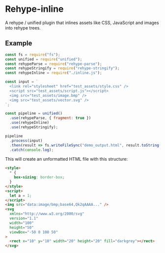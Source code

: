 # Rehype-inline

A rehype / unified plugin that inlines assets like CSS, JavaScript and images into rehype trees.

## Example

```js
const fs = require("fs");
const unified = require("unified");
const rehypeParse = require("rehype-parse");
const rehypeStringify = require("rehype-stringify");
const rehypeInline = require("./inline.js");

const input = `
  <link rel="stylesheet" href="test_assets/style.css" />
  <script src="test_assets/script.js"></script>
  <img src="test_assets/image.bmp" />
  <img src="test_assets/vector.svg" />
`;

const pipeline = unified()
  .use(rehypeParse, { fragment: true })
  .use(rehypeInline)
  .use(rehypeStringify);

pipeline
  .process(input)
  .then(result => fs.writeFileSync("demo_output.html", result.toString()))
  .catch(console.log);
```

This will create an unformatted HTML file with this structure:

```html
<style>
  * {
    box-sizing: border-box;
  }
</style>
<script>
  let a = 1;
</script>
<img src="data:image/bmp;base64,Qk2qAAAA..." />
<svg
  xmlns="http://www.w3.org/2000/svg"
  version="1.1"
  width="100"
  height="50"
  viewBox="-50 0 100 50"
>
  <rect x="10" y="10" width="20" height="20" fill="darkgrey"></rect>
</svg>
```
